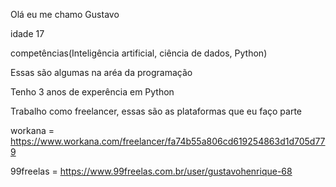 Olá eu me chamo Gustavo 

idade 17

competências(Inteligência artificial, ciência de dados, Python) 

Essas são algumas na aréa da programação 

Tenho 3 anos de experência em Python 

Trabalho como freelancer, essas são as plataformas que eu faço parte 

workana = https://www.workana.com/freelancer/fa74b55a806cd619254863d1d705d779

99freelas = https://www.99freelas.com.br/user/gustavohenrique-68
